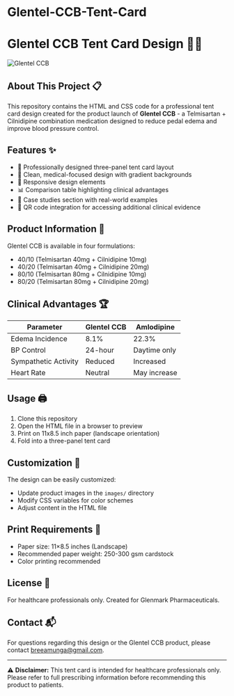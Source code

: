 # Glentel-CCB-Tent-Card

# Glentel CCB Tent Card Design 🏥💊

![Glentel CCB](https://api.qrserver.com/v1/create-qr-code/?size=120x120&data=https://glentel-ccb.com/evidence)

## About This Project 📋

This repository contains the HTML and CSS code for a professional tent card design created for the product launch of **Glentel CCB** - a Telmisartan + Cilnidipine combination medication designed to reduce pedal edema and improve blood pressure control.

## Features ✨

- 📐 Professionally designed three-panel tent card layout
- 🎨 Clean, medical-focused design with gradient backgrounds
- 📱 Responsive design elements
- 📊 Comparison table highlighting clinical advantages
- 🧪 Case studies section with real-world examples
- 📱 QR code integration for accessing additional clinical evidence

## Product Information 💊

Glentel CCB is available in four formulations:
- 40/10 (Telmisartan 40mg + Cilnidipine 10mg)
- 40/20 (Telmisartan 40mg + Cilnidipine 20mg)
- 80/10 (Telmisartan 80mg + Cilnidipine 10mg)
- 80/20 (Telmisartan 80mg + Cilnidipine 20mg)

## Clinical Advantages 🏆

| Parameter | Glentel CCB | Amlodipine |
|-----------|-------------|------------|
| Edema Incidence | 8.1% | 22.3% |
| BP Control | 24-hour | Daytime only |
| Sympathetic Activity | Reduced | Increased |
| Heart Rate | Neutral | May increase |

## Usage 🖨️

1. Clone this repository
2. Open the HTML file in a browser to preview
3. Print on 11x8.5 inch paper (landscape orientation)
4. Fold into a three-panel tent card

## Customization 🔧

The design can be easily customized:
- Update product images in the `images/` directory
- Modify CSS variables for color schemes
- Adjust content in the HTML file

## Print Requirements 📄

- Paper size: 11×8.5 inches (Landscape)
- Recommended paper weight: 250-300 gsm cardstock
- Color printing recommended

## License 📜

For healthcare professionals only. Created for Glenmark Pharmaceuticals.

## Contact 📬

For questions regarding this design or the Glentel CCB product, please contact [breeamunga@gmail.com](mailto:breeamunga@gmail.com).

---

⚠️ **Disclaimer:** This tent card is intended for healthcare professionals only. Please refer to full prescribing information before recommending this product to patients.
